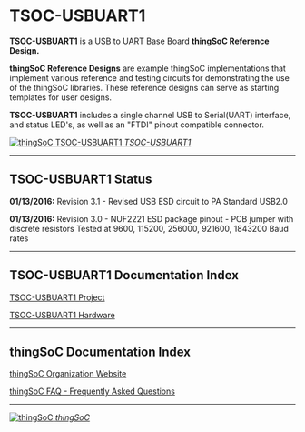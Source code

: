 # TSOC-USBUART1

**TSOC-USBUART1** is a USB to UART Base Board **thingSoC Reference Design.** 

**thingSoC Reference Designs** are example thingSoC implementations that implement
various reference and testing circuits for demonstrating the use of the thingSoC libraries.
These reference designs can serve as starting templates for user designs.

**TSOC-USBUART1** includes a single channel USB to Serial(UART) interface, 
and status LED's, as well as an "FTDI" pinout compatible connector.


[![thingSoC TSOC-USBUART1](http://thingsoc.github.io/img/projects/TSOC-USBUART1/TSOC-USBUART1_top.png?raw=true) 
*TSOC-USBUART1*](https://github.com/thingSoC/TSOC-USBUART1)

---------------------------------------

## TSOC-USBUART1 Status <a name="TSOC-USBUART1_status"/>

**01/13/2016:** 
Revision 3.1 - Revised USB ESD circuit to PA Standard USB2.0

**01/13/2016:** 
Revision 3.0 - NUF2221 ESD package pinout - PCB jumper with discrete resistors
Tested at 9600, 115200, 256000, 921600, 1843200 Baud rates

---------------------------------------

## TSOC-USBUART1 Documentation Index <a name="TSOC-USBUART1_documentation_index"/>

[TSOC-USBUART1 Project](http://thingsoc.github.io/projects/TSOC-USBUART1/)

[TSOC-USBUART1 Hardware](https://github.com/thingSoC/TSOC-USBUART1/tree/master/TSOC-USBUART1/hardware)


---------------------------------------

## thingSoC Documentation Index <a name="thingSoC_documentation_index"/>

[thingSoC Organization Website](http://thingSoC.github.io)

[thingSoC FAQ - Frequently Asked Questions](http://thingsoc.github.io/support/faq.html)

---------------------------------------

[![thingSoC](http://thingsoc.github.io/img/projects/thingSoC/thingSoC_thumb.png?raw=true) 
*thingSoC*](http://thingsoc.github.io)
